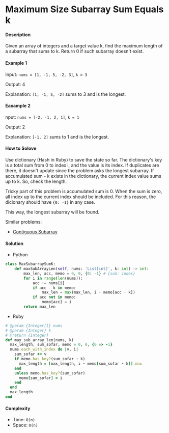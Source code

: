 # Maximum Size Subarray Sum Equals k

#### Description

Given an array of integers and a target value k, find the maximum length of a subarray that sums to k. Return 0 if such subarray doesn't exist.

#### Example 1
Input: `nums = [1, -1, 5, -2, 3]`, `k = 3`

Output: 4 

Explanation: `[1, -1, 5, -2]` sums to 3 and is the longest.

#### Eaxample 2
nput: `nums = [-2, -1, 2, 1]`, `k = 1`

Output: 2 

Explanation: `[-1, 2]` sums to 1 and is the longest.

#### How to Solove

Use dictionary (Hash in Ruby) to save the state so far.
The dictionary's key is a total sum from 0 to index i, and the value is its index. If duplicates are there, it doesn't update since the problem asks the longest subarray.
If accumulated sum - k exists in the dictionary, the current index value sums up to k. So, check the length.

Tricky part of this problem is accumulated sum is 0. When the sum is zero, all index up to the current index should be included. For this reason, the dicionary should have `{0: -1}` in any case.

This way, the longest subarray will be found.

Similar problems:
- [Contiguous Subarray](longest_binary_subarray.md)

#### Solution
- Python

```python
class MaxSubarraySumK:
    def maxSubArrayLen(self, nums: 'List[int]', k: int) -> int:
        max_len, acc, memo = 0, 0, {0: -1} # {sum: index}
        for i in range(len(nums)):
            acc += nums[i]
            if acc - k in memo:
                max_len = max(max_len, i - memo[acc - k])
            if acc not in memo:
                memo[acc] = i
        return max_len
```

- Ruby

```ruby
# @param {Integer[]} nums
# @param {Integer} k
# @return {Integer}
def max_sub_array_len(nums, k)
  max_length, sum_sofar, memo = 0, 0, {0 => -1}
  nums.each_with_index do |v, i|
    sum_sofar += v
    if memo.has_key?(sum_sofar - k)
      max_length = [max_length, i - memo[sum_sofar - k]].max
    end
    unless memo.has_key?(sum_sofar)
      memo[sum_sofar] = i
    end
  end
  max_length
end
```

#### Complexity
- Time: `O(n)`
- Space: `O(n)`
